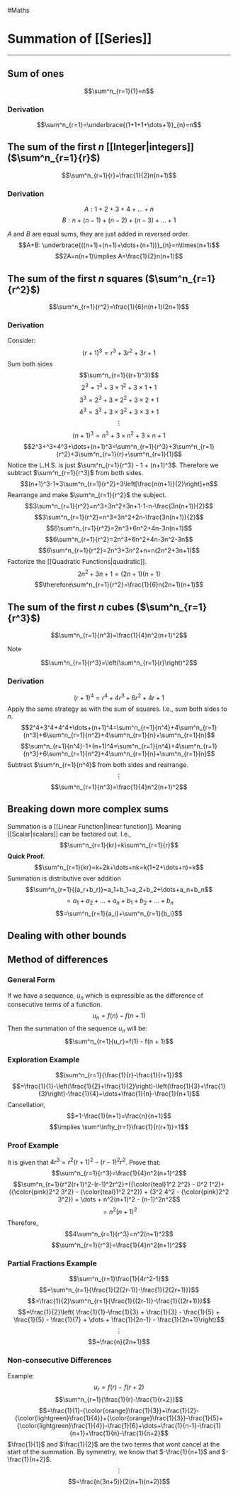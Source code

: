 #Maths 

# Summation of [[Series]]
---
## Sum of ones
$$\sum^n_{r=1}{1}=n$$
### Derivation
$$\sum^n_{r=1}=\underbrace{(1+1+1+\dots+1)}_{n}=n$$
## The sum of the first $n$ [[Integer|integers]] ($\sum^n_{r=1}{r}$)
$$\sum^n_{r=1}{r}=\frac{1}{2}n(n+1)$$
### Derivation
$$A: 1+2+3+4+\dots+n$$
$$B:n+(n-1)+(n-2)+(n-3)+\dots+1$$

$A$ and $B$ are equal sums, they are just added in reversed order.
$$A+B: \underbrace{((n+1)+(n+1)+\dots+(n+1))}_{n}=n\times(n+1)$$
$$2A=n(n+1)\implies A=\frac{1}{2}n(n+1)$$
## The sum of the first $n$ squares ($\sum^n_{r=1}{r^2}$)
$$\sum^n_{r=1}{r^2}=\frac{1}{6}n(n+1)(2n+1)$$
### Derivation
Consider:
$$(r+1)^3=r^3+3r^2+3r+1$$
Sum both sides
$$\sum^n_{r=1}{(r+1)^3}$$
$$2^3=1^3+3\times1^2+3\times1+1$$
$$3^3=2^3+3\times2^2+3\times2+1$$
$$4^3=3^3+3\times3^2+3\times3+1$$
$$\vdots$$
$$(n+1)^3=n^3+3\times n^2+3\times n+1$$
$$2^3+^3+4^3+\dots+(n+1)^3=\sum^n_{r=1}{r^3}+3\sum^n_{r=1}{r^2}+3\sum^n_{r=1}{r}+\sum^n_{r=1}{1}$$
Notice the L.H.S. is just $\sum^n_{r=1}{r^3} - 1 + (n+1)^3$. Therefore we subtract $\sum^n_{r=1}{r^3}$ from both sides.
$$(n+1)^3-1=3\sum^n_{r=1}{r^2}+3\left[\frac{n(n+1)}{2}\right]+n$$
Rearrange and make $\sum^n_{r=1}{r^2}$ the subject.
$$3\sum^n_{r=1}{r^2}=n^3+3n^2+3n+1-1-n-\frac{3n(n+1)}{2}$$
$$3\sum^n_{r=1}{r^2}=n^3+3n^2+2n-\frac{3n(n+1)}{2}$$
$$6\sum^n_{r=1}{r^2}=2n^3+6n^2+4n-3n(n+1)$$
$$6\sum^n_{r=1}{r^2}=2n^3+6n^2+4n-3n^2-3n$$
$$6\sum^n_{r=1}{r^2}=2n^3+3n^2+n=n(2n^2+3n+1)$$
Factorize the [[Quadratic Functions|quadratic]].
$$2n^2+3n+1=(2n+1)(n+1)$$
$$\therefore\sum^n_{r=1}{r^2}=\frac{1}{6}n(2n+1)(n+1)$$
## The sum of the first $n$ cubes ($\sum^n_{r=1}{r^3}$)

$$\sum^n_{r=1}{n^3}=\frac{1}{4}n^2(n+1)^2$$
> [!Note]
> $$\sum^n_{r=1}{r^3}=\left(\sum^n_{r=1}{r}\right)^2$$

### Derivation
$$(r+1)^4=r^4+4r^3+6r^2+4r+1$$
Apply the same strategy as with the sum of squares. I.e., sum both sides to $n$.
$$2^4+3^4+4^4+\dots+(n+1)^4=\sum^n_{r=1}{n^4}+4\sum^n_{r=1}{n^3}+6\sum^n_{r=1}{n^2}+4\sum^n_{r=1}{n}+\sum^n_{r=1}{n}$$
$$\sum^n_{r=1}{n^4}-1+(n+1)^4=\sum^n_{r=1}{n^4}+4\sum^n_{r=1}{n^3}+6\sum^n_{r=1}{n^2}+4\sum^n_{r=1}{n}+\sum^n_{r=1}{n}$$
Subtract $\sum^n_{r=1}{n^4}$ from both sides and rearrange.
$$\vdots$$
$$\sum^n_{r=1}{n^3}=\frac{1}{4}n^2(n+1)^2$$
## Breaking down more complex sums
Summation is a [[Linear Function|linear function]]. Meaning [[Scalar|scalars]] can be factored out. I.e., 
$$\sum^n_{r=1}{kr}=k\sum^n_{r=1}{r}$$
**Quick Proof.**
$$\sum^n_{r=1}{kr}=k+2k+\dots+nk=k(1+2+\dots+n)=k$$
Summation is distributive over addition
$$\sum^n_{r=1}{(a_r+b_r)}=a_1+b_1+a_2+b_2+\dots+a_n+b_n$$
$$=a_1+a_2+\dots+a_n+b_1+b_2+\dots+b_n$$
$$=\sum^n_{r=1}{a_i}+\sum^n_{r=1}{b_i}$$

## Dealing with other bounds
## Method of differences
### General Form
If we have a sequence, $u_n$ which is expressible as the difference of consecutive terms of a function. 
$$u_n=f(n)-f(n+1)$$
Then the summation of the sequence $u_n$ will be: 
$$\sum^n_{r=1}{u_r}=f(1) - f(n + 1)$$
### Exploration Example
$$\sum^n_{r=1}{\frac{1}{r}-\frac{1}{r+1}}$$
$$=\frac{1}{1}-\left(\frac{1}{2}+\frac{1}{2}\right)-\left(\frac{1}{3}+\frac{1}{3}\right)-\frac{1}{4}+\dots+\frac{1}{n}-\frac{1}{n+1}$$
Cancellation,
$$=1-\frac{1}{n+1}=\frac{n}{n+1}$$
$$\implies \sum^\infty_{r=1}\frac{1}{r(r+1)}=1$$
### Proof Example
It is given that $4r^3=r^2(r+1)^2-(r-1)^2r^2$.
Prove that:
$$\sum^n_{r=1}{r^3}=\frac{1}{4}n^2(n+1)^2$$
$$\sum^n_{r=1}{r^2(r+1)^2-(r-1)^2r^2}=({\color{teal}1^2 2^2} - 0^2 1^2)+({\color{pink}2^2 3^2} - {\color{teal}1^2 2^2}) + (3^2 4^2 - {\color{pink}2^2 3^2}) + \dots + n^2(n+1)^2 - (n-1)^2n^2$$
$$=n^2(n+1)^2$$
Therefore,
$$4\sum^n_{r=1}{r^3}=n^2(n+1)^2$$
$$\sum^n_{r=1}{r^3}=\frac{1}{4}n^2(n+1)^2$$

### Partial Fractions Example
$$\sum^n_{r=1}\frac{1}{4r^2-1}$$
$$=\sum^n_{r=1}{\frac{1}{2(2r-1)}-\frac{1}{2(2r+1)}}$$
$$=\frac{1}{2}\sum^n_{r=1}{\frac{1}{(2r-1)}-\frac{1}{(2r+1)}}$$
$$=\frac{1}{2}\left( \frac{1}{1}-\frac{1}{3}   + \frac{1}{3} - \frac{1}{5} + \frac{1}{5} - \frac{1}{7} + \dots + \frac{1}{2n-1} - \frac{1}{2n+1}\right)$$
$$\vdots$$
$$=\frac{n}{2n+1}$$
### Non-consecutive Differences
Example:
$$u_r = f(r)-f(r+2)$$
$$\sum^n_{r=1}{\frac{1}{r}-\frac{1}{r+2}}$$
$$=\frac{1}{1}-{\color{orange}\frac{1}{3}}+\frac{1}{2}-{\color{lightgreen}\frac{1}{4}}+{\color{orange}\frac{1}{3}}-\frac{1}{5}+{\color{lightgreen}\frac{1}{4}}-\frac{1}{6}+\dots+\frac{1}{n-1}-\frac{1}{n+1}+\frac{1}{n}-\frac{1}{n+2}$$
$\frac{1}{1}$ and $\frac{1}{2}$ are the two terms that wont cancel at the start of the summation. By symmetry, we know that $-\frac{1}{n+1}$ and $-\frac{1}{n+2}$.
$$\vdots$$
$$=\frac{n(3n+5)}{2(n+1)(n+2)}$$